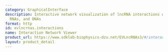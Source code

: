 ```yaml
---
category: GraphicalInterface
description: Interactive network visualization of lncRNA interactions with proteins,
  RNAs, and DNAs
format: http
id: evlncrnas.interactions
name: Interaction Network Viewer
product_url: https://www.sdklab-biophysics-dzu.net/EVLncRNAs3/#/interactions
layout: product_detail
---
```

